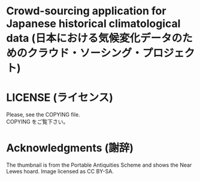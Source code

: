 # Crowd-sourcing application for Japanese historical climatological data (日本における気候変化データのためのクラウド・ソーシング・プロジェクト)


# LICENSE (ライセンス)

Please, see the COPYING file.  
COPYING をご覧下さい。

# Acknowledgments (謝辞)

The thumbnail is from the Portable Antiquities Scheme and shows the Near Lewes hoard.  Image licensed as CC BY-SA. 

